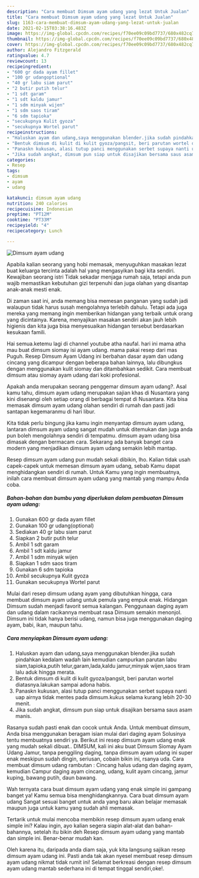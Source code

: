 ```yaml
---
description: "Cara membuat Dimsum ayam udang yang lezat Untuk Jualan"
title: "Cara membuat Dimsum ayam udang yang lezat Untuk Jualan"
slug: 1163-cara-membuat-dimsum-ayam-udang-yang-lezat-untuk-jualan
date: 2021-02-15T03:38:16.483Z
image: https://img-global.cpcdn.com/recipes/f70ee09c09bd7737/680x482cq70/dimsum-ayam-udang-foto-resep-utama.jpg
thumbnail: https://img-global.cpcdn.com/recipes/f70ee09c09bd7737/680x482cq70/dimsum-ayam-udang-foto-resep-utama.jpg
cover: https://img-global.cpcdn.com/recipes/f70ee09c09bd7737/680x482cq70/dimsum-ayam-udang-foto-resep-utama.jpg
author: Alejandro Fitzgerald
ratingvalue: 4.7
reviewcount: 13
recipeingredient:
- "600 gr dada ayam fillet"
- "100 gr udangoptional"
- "40 gr labu siam parut"
- "2 butir putih telur"
- "1 sdt garam"
- "1 sdt kaldu jamur"
- "1 sdm minyak wijen"
- "1 sdm saos tiram"
- "6 sdm tapioka"
- "secukupnya Kulit gyoza"
- "secukupnya Wortel parut"
recipeinstructions:
- "Haluskan ayam dan udang,saya menggunakan blender.jika sudah pindahkan kedalam wadah lain kemudian campurkan parutan labu siam,tapioka,putih telur,garam,lada,kaldu jamur,minyak wijen,saos tiram lalu aduk hingga merata."
- "Bentuk dimsum di kulit di kulit gyoza/pangsit, beri parutan wortel diatasnya.lakukan sampai adona habis."
- "Panaskn kukusan, alasi tutup panci menggunakan serbet supaya nanti uap airnya tidak mentes pada dimsum.kukus selama kurang lebih 20-30 menit."
- "Jika sudah angkat, dimsum pun siap untuk disajikan bersama saus asam manis."
categories:
- Resep
tags:
- dimsum
- ayam
- udang

katakunci: dimsum ayam udang 
nutrition: 240 calories
recipecuisine: Indonesian
preptime: "PT12M"
cooktime: "PT33M"
recipeyield: "4"
recipecategory: Lunch

---
```



![Dimsum ayam udang](https://img-global.cpcdn.com/recipes/f70ee09c09bd7737/680x482cq70/dimsum-ayam-udang-foto-resep-utama.jpg)

Apabila kalian seorang yang hobi memasak, menyuguhkan masakan lezat buat keluarga tercinta adalah hal yang mengasyikan bagi kita sendiri. Kewajiban seorang istri Tidak sekadar menjaga rumah saja, tetapi anda pun wajib memastikan kebutuhan gizi terpenuhi dan juga olahan yang disantap anak-anak mesti enak.

Di zaman  saat ini, anda memang bisa memesan panganan yang sudah jadi walaupun tidak harus susah mengolahnya terlebih dahulu. Tetapi ada juga mereka yang memang ingin memberikan hidangan yang terbaik untuk orang yang dicintainya. Karena, menyajikan masakan sendiri akan jauh lebih higienis dan kita juga bisa menyesuaikan hidangan tersebut berdasarkan kesukaan famili. 

Hai semua.ketemu lagi di channel youtube atha naufal. hari ini mama atha mau buat dimsum siomay isi ayam udang. mama pakai resep dari mas Puguh. Resep Dimsum Ayam Udang ini berbahan dasar ayam dan udang cincang yang dicampur dengan beberapa bahan lainnya, lalu dibungkus dengan menggunakan kulit siomay dan ditambahkan sedikit. Cara membuat dimsum atau siomay ayam udang dari koki profesional.

Apakah anda merupakan seorang penggemar dimsum ayam udang?. Asal kamu tahu, dimsum ayam udang merupakan sajian khas di Nusantara yang kini disenangi oleh setiap orang di berbagai tempat di Nusantara. Kita bisa memasak dimsum ayam udang olahan sendiri di rumah dan pasti jadi santapan kegemaranmu di hari libur.

Kita tidak perlu bingung jika kamu ingin menyantap dimsum ayam udang, lantaran dimsum ayam udang sangat mudah untuk ditemukan dan juga anda pun boleh mengolahnya sendiri di tempatmu. dimsum ayam udang bisa dimasak dengan bermacam cara. Sekarang ada banyak banget cara modern yang menjadikan dimsum ayam udang semakin lebih mantap.

Resep dimsum ayam udang pun mudah sekali dibikin, lho. Kalian tidak usah capek-capek untuk memesan dimsum ayam udang, sebab Kamu dapat menghidangkan sendiri di rumah. Untuk Kamu yang ingin membuatnya, inilah cara membuat dimsum ayam udang yang mantab yang mampu Anda coba.

<!--inarticleads1-->

##### Bahan-bahan dan bumbu yang diperlukan dalam pembuatan Dimsum ayam udang:

1. Gunakan 600 gr dada ayam fillet
1. Gunakan 100 gr udang(optional)
1. Sediakan 40 gr labu siam parut
1. Siapkan 2 butir putih telur
1. Ambil 1 sdt garam
1. Ambil 1 sdt kaldu jamur
1. Ambil 1 sdm minyak wijen
1. Siapkan 1 sdm saos tiram
1. Gunakan 6 sdm tapioka
1. Ambil secukupnya Kulit gyoza
1. Gunakan secukupnya Wortel parut


Mulai dari resep dimsum udang ayam yang dibutuhkan hingga, cara membuat dimsum ayam udang untuk pemula yang empuk enak. Hidangan Dimsum sudah menjadi favorit semua kalangan. Penggunaan daging ayam dan udang dalam racikannya membuat rasa Dimsum semakin menonjol. Dimsum ini tidak hanya berisi udang, namun bisa juga menggunakan daging ayam, babi, ikan, maupun tahu. 

<!--inarticleads2-->

##### Cara menyiapkan Dimsum ayam udang:

1. Haluskan ayam dan udang,saya menggunakan blender.jika sudah pindahkan kedalam wadah lain kemudian campurkan parutan labu siam,tapioka,putih telur,garam,lada,kaldu jamur,minyak wijen,saos tiram lalu aduk hingga merata.
1. Bentuk dimsum di kulit di kulit gyoza/pangsit, beri parutan wortel diatasnya.lakukan sampai adona habis.
1. Panaskn kukusan, alasi tutup panci menggunakan serbet supaya nanti uap airnya tidak mentes pada dimsum.kukus selama kurang lebih 20-30 menit.
1. Jika sudah angkat, dimsum pun siap untuk disajikan bersama saus asam manis.


Rasanya sudah pasti enak dan cocok untuk Anda. Untuk membuat dimsum, Anda bisa menggunakan beragam isian mulai dari daging ayam Solusinya tentu membuatnya sendiri ya. Berikut ini resep dimsum ayam udang enak yang mudah sekali dibuat.. DIMSUM, kali ini aku buat Dimsum Siomay Ayam Udang Jamur, tanpa penggiling daging, tanpa dimsum ayam udang ini super enak meskipun sudah dingin, seriusan, cobain bikin ini, rsanya uda. Cara membuat dimsum udang rambutan : Cincang halus udang dan daging ayam, kemudian Campur daging ayam cincang, udang, kulit ayam cincang, jamur kuping, bawang putih, daun bawang. 

Wah ternyata cara buat dimsum ayam udang yang enak simple ini gampang banget ya! Kamu semua bisa menghidangkannya. Cara buat dimsum ayam udang Sangat sesuai banget untuk anda yang baru akan belajar memasak maupun juga untuk kamu yang sudah ahli memasak.

Tertarik untuk mulai mencoba membikin resep dimsum ayam udang enak simple ini? Kalau ingin, ayo kalian segera siapin alat-alat dan bahan-bahannya, setelah itu bikin deh Resep dimsum ayam udang yang mantab dan simple ini. Benar-benar mudah kan. 

Oleh karena itu, daripada anda diam saja, yuk kita langsung sajikan resep dimsum ayam udang ini. Pasti anda tak akan nyesel membuat resep dimsum ayam udang nikmat tidak rumit ini! Selamat berkreasi dengan resep dimsum ayam udang mantab sederhana ini di tempat tinggal sendiri,oke!.

